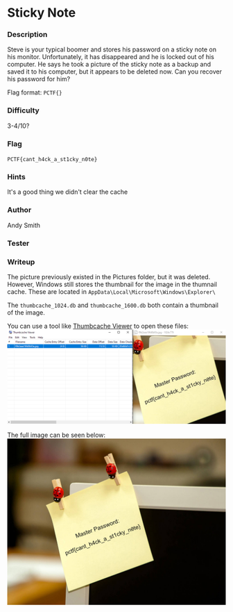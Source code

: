 # Sticky Note

### Description

Steve is your typical boomer and stores his password on a sticky note on his monitor. Unfortunately, it has disappeared and he is locked out of his computer. He says he took a picture of the sticky note as a backup and saved it to his computer, but it appears to be deleted now. Can you recover his password for him?

Flag format: `PCTF{}`

### Difficulty

3-4/10?

### Flag

`PCTF{cant_h4ck_a_st1cky_n0te}`

### Hints

It's a good thing we didn't clear the cache

### Author

Andy Smith

### Tester

### Writeup

The picture previously existed in the Pictures folder, but it was deleted. However, Windows still stores the thumbnail for the image in the thumnail cache. These are located in `AppData\Local\Microsoft\Windows\Explorer\`

The `thumbcache_1024.db` and `thumbcache_1600.db` both contain a thumbnail of the image.

You can use a tool like [Thumbcache Viewer](http://thumbcacheviewer.github.io/) to open these files:
![](/writeup-images/stickynote1.png)

The full image can be seen below:
![](/writeup-images/stickynote2.jpg)

